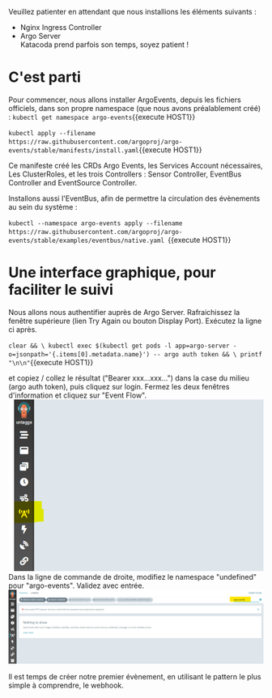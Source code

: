 Veuillez patienter en attendant que nous installions les éléments suivants :
- Nginx Ingress Controller
- Argo Server<br/>
Katacoda prend parfois son temps, soyez patient !

# C'est parti
Pour commencer, nous allons installer ArgoEvents, depuis les fichiers officiels, dans son propre namespace (que nous avons préalablement créé) :
`kubectl get namespace argo-events`{{execute HOST1}}

`kubectl apply --filename https://raw.githubusercontent.com/argoproj/argo-events/stable/manifests/install.yaml`{{execute HOST1}}

Ce manifeste créé les CRDs Argo Events, les Services Account nécessaires, Les ClusterRoles, et les trois Controllers : Sensor Controller, EventBus Controller and EventSource Controller.

Installons aussi l'EventBus, afin de permettre la circulation des évènements au sein du système :

`kubectl --namespace argo-events apply --filename https://raw.githubusercontent.com/argoproj/argo-events/stable/examples/eventbus/native.yaml
`{{execute HOST1}}

# Une interface graphique, pour faciliter le suivi
Nous allons nous authentifier auprès de Argo Server. Rafraichissez la fenêtre supérieure (lien Try Again ou bouton Display Port). Exécutez la ligne ci après.

`clear && \
kubectl exec $(kubectl get pods -l app=argo-server -o=jsonpath='{.items[0].metadata.name}') -- argo auth token && \
printf "\n\n"`{{execute HOST1}}

et copiez / collez le résultat ("Bearer xxx...xxx...") dans la case du milieu  (argo auth token), puis cliquez sur login.
Fermez les deux fenêtres d'information et cliquez sur "Event Flow".
![Event Flow](./assets/clickOnEvents.png)
Dans la ligne de commande de droite, modifiez le namespace "undefined" pour "argo-events". Validez avec entrée.
![Namespace](./assets/addNamespace.png)


Il est temps de créer notre premier évènement, en utilisant le pattern le plus simple à comprendre, le webhook.
